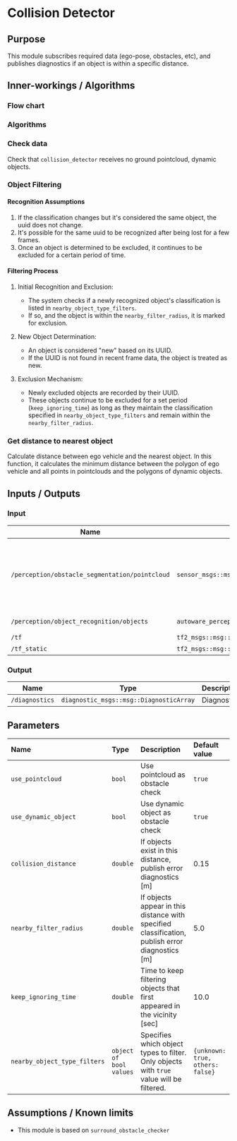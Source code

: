 # Collision Detector

## Purpose

This module subscribes required data (ego-pose, obstacles, etc), and publishes diagnostics if an object is within a specific distance.

## Inner-workings / Algorithms

### Flow chart

### Algorithms

### Check data

Check that `collision_detector` receives no ground pointcloud, dynamic objects.

### Object Filtering

#### Recognition Assumptions

1. If the classification changes but it's considered the same object, the uuid does not change.
2. It's possible for the same uuid to be recognized after being lost for a few frames.
3. Once an object is determined to be excluded, it continues to be excluded for a certain period of time.

#### Filtering Process

1. Initial Recognition and Exclusion:

   - The system checks if a newly recognized object's classification is listed in `nearby_object_type_filters`.
   - If so, and the object is within the `nearby_filter_radius`, it is marked for exclusion.

2. New Object Determination:

   - An object is considered "new" based on its UUID.
   - If the UUID is not found in recent frame data, the object is treated as new.

3. Exclusion Mechanism:
   - Newly excluded objects are recorded by their UUID.
   - These objects continue to be excluded for a set period (`keep_ignoring_time`) as long as they maintain the classification specified in `nearby_object_type_filters` and remain within the `nearby_filter_radius`.

### Get distance to nearest object

Calculate distance between ego vehicle and the nearest object.
In this function, it calculates the minimum distance between the polygon of ego vehicle and all points in pointclouds and the polygons of dynamic objects.

## Inputs / Outputs

### Input

| Name                                           | Type                                              | Description                                                        |
| ---------------------------------------------- | ------------------------------------------------- | ------------------------------------------------------------------ |
| `/perception/obstacle_segmentation/pointcloud` | `sensor_msgs::msg::PointCloud2`                   | Pointcloud of obstacles which the ego-vehicle should stop or avoid |
| `/perception/object_recognition/objects`       | `autoware_perception_msgs::msg::PredictedObjects` | Dynamic objects                                                    |
| `/tf`                                          | `tf2_msgs::msg::TFMessage`                        | TF                                                                 |
| `/tf_static`                                   | `tf2_msgs::msg::TFMessage`                        | TF static                                                          |

### Output

| Name           | Type                                    | Description |
| -------------- | --------------------------------------- | ----------- |
| `/diagnostics` | `diagnostic_msgs::msg::DiagnosticArray` | Diagnostics |

## Parameters

| Name                         | Type                    | Description                                                                                     | Default value                    |
| :--------------------------- | :---------------------- | :---------------------------------------------------------------------------------------------- | :------------------------------- |
| `use_pointcloud`             | `bool`                  | Use pointcloud as obstacle check                                                                | `true`                           |
| `use_dynamic_object`         | `bool`                  | Use dynamic object as obstacle check                                                            | `true`                           |
| `collision_distance`         | `double`                | If objects exist in this distance, publish error diagnostics [m]                                | 0.15                             |
| `nearby_filter_radius`       | `double`                | If objects appear in this distance with specified classification, publish error diagnostics [m] | 5.0                              |
| `keep_ignoring_time`         | `double`                | Time to keep filtering objects that first appeared in the vicinity [sec]                        | 10.0                             |
| `nearby_object_type_filters` | `object of bool values` | Specifies which object types to filter. Only objects with `true` value will be filtered.        | `{unknown: true, others: false}` |

## Assumptions / Known limits

- This module is based on `surround_obstacle_checker`

